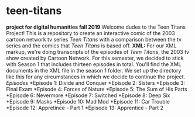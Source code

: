 # teen-titans
**project for digital humanities fall 2019**
Welcome dudes to the Teen Titans Project!
This is a repository to create an interactive comic of the 2003 cartoon network tv series *Teen Titans* with a comparison between the tv series and the comics that *Teen Titans* is based off.
**XML:**
For our XML markup, we're doing transcripts of the episodes of *Teen Titans*, the 2003 tv show created by Cartoon Network. For this semester, we decided to stick with Season 1 that includes thirteen episodes in total. You'll find the XML documents in the XML file in the season 1 folder. We set up the directory like this for any circumstances in which we decide to continue the project.
*Episodes*
*Episode 1: Divide and Conquer
*Episode 2: Sisters
*Episode 3: Final Exam
*Episode 4: Forces of Nature
*Episode 5: The Sum of His Parts
*Episode 6: Nevermore
*Episode 7: Switched
*Episode 8: Deep Six
*Episode 9: Masks
*Episode 10: Mad Mod
*Episode 11: Car Trouble
*Episode 12: Appretince - Part 1
*Episode 13: Apprentice - Part 2

